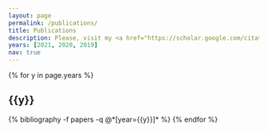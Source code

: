 ```yaml
---
layout: page
permalink: /publications/
title: Publications
description: Please, visit my <a href="https://scholar.google.com/citations?user=OUct8qMAAAAJ&hl=en&oi=ao" >[Google Scholar]</a> page to see the full list.
years: [2021, 2020, 2019]
nav: true
---
```


<div class="publications">

{% for y in page.years %}
  <h2 class="year">{{y}}</h2>
  {% bibliography -f papers -q @*[year={{y}}]* %}
{% endfor %}

</div>
